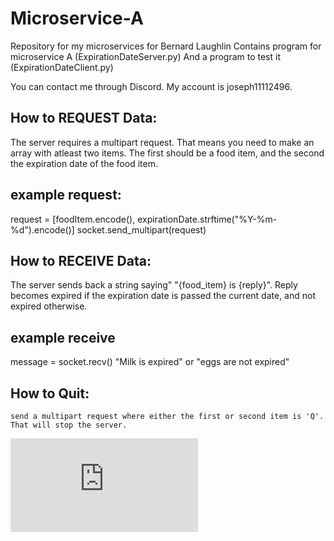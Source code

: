 # Microservice-A
Repository for my microservices for Bernard Laughlin
Contains program for microservice A (ExpirationDateServer.py) And a program to test it (ExpirationDateClient.py)

You can contact me through Discord. My account is joseph11112496.

## How to REQUEST Data:
  The server requires a multipart request. That means you need to make an array with atleast two items. The first should be a food item, and the second the expiration date of the food item.

## example request:
  request = [foodItem.encode(), expirationDate.strftime("%Y-%m-%d").encode()]
  socket.send_multipart(request)

## How to RECEIVE Data:
  The server sends back a string saying" "{food_item} is {reply}". Reply becomes expired if the expiration date is passed the current date, and not expired otherwise.

## example receive
  message = socket.recv()
  "Milk is expired" or "eggs are not expired"

## How to Quit:
    send a multipart request where either the first or second item is 'Q'. That will stop the server.
![UML Sequence Diagram.pdf](https://github.com/user-attachments/files/20266538/UML.Sequence.Diagram.pdf)



